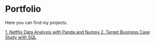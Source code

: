 # Portfolio

Here you can find my projects.

 <a href=https://github.com/07Shiraz/Netflix-Data-Exploration-and-Visualization> 1. Netflix Data Analysis with Panda and Numpy </a>
 <a href=https://github.com/07Shiraz/Target-Case-Study> 2. Target Business Case Study with SQL
